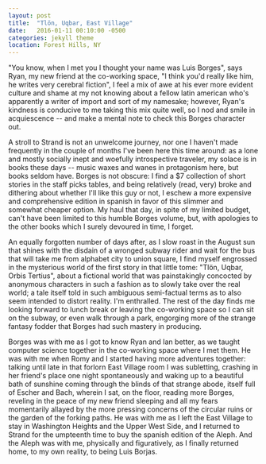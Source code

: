 ```yaml
---
layout: post
title:  "Tlön, Uqbar, East Village"
date:   2016-01-11 00:10:00 -0500
categories: jekyll theme
location: Forest Hills, NY
---
```


"You know, when I met you I thought your name was Luis Borges", says Ryan, my
new friend at the co-working space, "I think you'd really like him, he writes
very cerebral fiction", I feel a mix of awe at his ever more evident culture and
shame at my not knowing about a fellow latin american who's apparently a writer
of import and sort of my namesake; however, Ryan's kindness is conducive to me
taking this mix quite well, so I nod and smile in acquiescence -- and make a
mental note to check this Borges character out.

A stroll to Strand is not an unwelcome journey, nor one I haven't made
frequently in the couple of months I've been here this time around: as a lone
and mostly socially inept and woefully introspective traveler, my solace is in
books these days -- music waxes and wanes in protagonism here, but books seldom
have. Borges is not obscure: I find a $7 collection of short stories in the
staff picks tables, and being relatively (read, very) broke and dithering about
whether I'll like this guy or not, I eschew a more expensive and comprehensive
edition in spanish in favor of this slimmer and somewhat cheaper option. My haul
that day, in spite of my limited budget, can't have been limited to this humble
Borges volume, but, with apologies to the other books which I surely devoured in
time, I forget.

An equally forgotten number of days after, as I slow roast in the August sun
that shines with the disdain of a wronged subway rider and wait for the bus that
will take me from alphabet city to union square, I find myself engrossed in the
mysterious world of the first story in that little tome: "Tlön, Uqbar, Orbis
Tertius", about a fictional world that was painstakingly concocted by anonymous
characters in such a fashion as to slowly take over the real world; a tale
itself told in such ambiguous semi-factual terms as to also seem intended to
distort reality. I'm enthralled. The rest of the day finds me looking forward to
lunch break or leaving the co-working space so I can sit on the subway, or even
walk through a park, engorging more of the strange fantasy fodder that Borges
had such mastery in producing.

Borges was with me as I got to know Ryan and Ian better, as we taught computer
science together in the co-working space where I met them. He was with me when
Romy and I started having more adventures together: talking until late in that
forlorn East Village room I was subletting, crashing in her friend's place one
night spontaneously and waking up to a beautiful bath of sunshine coming through
the blinds of that strange abode, itself full of Escher and Bach, wherein I sat,
on the floor, reading more Borges, reveling in the peace of my new friend
sleeping and all my fears momentarily allayed by the more pressing concerns of
the circular ruins or the garden of the forking paths. He was with me as I left
the East Village to stay in Washington Heights and the Upper West Side, and I
returned to Strand for the umpteenth time to buy the spanish edition of the
Aleph. And the Aleph was with me, physically and figuratively, as I finally
returned home, to my own reality, to being Luis Borjas.
